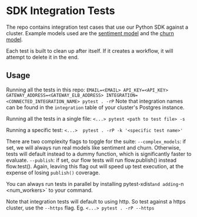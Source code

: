 # SDK Integration Tests

The repo contains integration test cases that use our Python SDK against a cluster. Example models used are the
[sentiment model](https://github.com/spiralai/example-notebooks/tree/master/sentiment/vader) and the [churn model](https://github.com/spiralai/example-notebooks/tree/master/churn/churn_predictor).

Each test is built to clean up after itself. If it creates a workflow, it will attempt to delete it in the end.

## Usage

Running all the tests in this repo:
`EMAIL=<EMAIL> API_KEY=<API_KEY> GATEWAY_ADDRESS=<GATEWAY_ELB_ADDRESS> INTEGRATION=<CONNECTED_INTEGRATION_NAME> pytest . -rP`
Note that integration names can be found in the `integration` table of your cluster's Postgres instance.

Running all the tests in a single file:
`<...> pytest <path to test file> -s`

Running a specific test:
`<...>  pytest . -rP -k '<specific test name>'`

There are two complexity flags to toggle for the suite:
`--complex_models`: if set, we will always run real models like sentiment and churn. Otherwise, tests will default instead
to a dummy function, which is significantly faster to evaluate.
`--publish`: if set, our flow tests will run flow.publish() instead flow.test(). Again, leaving this flag out will speed
up test execution, at the expense of losing `publish()` coverage.

You can always run tests in parallel by installing pytest-xdist` and adding `-n <num_workers>` to your command.

Note that integration tests will default to using http. So test against a https cluster, use the `--https` flag. Eg.
`<...> pytest . -rP --https`